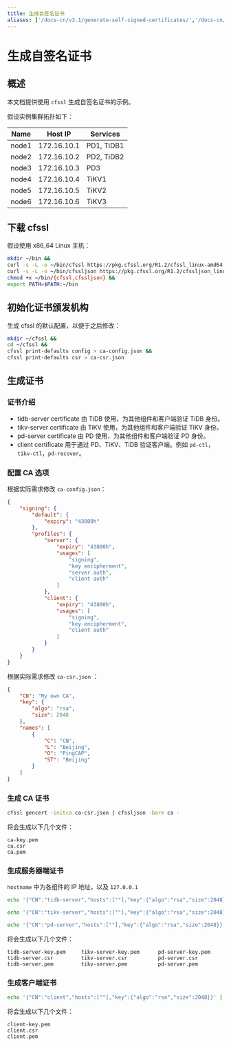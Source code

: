 ```yaml
---
title: 生成自签名证书
aliases: ['/docs-cn/v3.1/generate-self-signed-certificates/','/docs-cn/v3.1/how-to/secure/generate-self-signed-certificates/']
---
```


# 生成自签名证书

## 概述

本文档提供使用 `cfssl` 生成自签名证书的示例。

假设实例集群拓扑如下：

| Name  | Host IP     | Services   |
| ----- | ----------- | ---------- |
| node1 | 172.16.10.1 | PD1, TiDB1 |
| node2 | 172.16.10.2 | PD2, TiDB2 |
| node3 | 172.16.10.3 | PD3        |
| node4 | 172.16.10.4 | TiKV1      |
| node5 | 172.16.10.5 | TiKV2      |
| node6 | 172.16.10.6 | TiKV3      |

## 下载 cfssl

假设使用 x86_64 Linux 主机：


```bash
mkdir ~/bin &&
curl -s -L -o ~/bin/cfssl https://pkg.cfssl.org/R1.2/cfssl_linux-amd64 &&
curl -s -L -o ~/bin/cfssljson https://pkg.cfssl.org/R1.2/cfssljson_linux-amd64 &&
chmod +x ~/bin/{cfssl,cfssljson} &&
export PATH=$PATH:~/bin
```

## 初始化证书颁发机构

生成 cfssl 的默认配置，以便于之后修改：

```bash
mkdir ~/cfssl &&
cd ~/cfssl &&
cfssl print-defaults config > ca-config.json &&
cfssl print-defaults csr > ca-csr.json
```

## 生成证书

### 证书介绍

- tidb-server certificate 由 TiDB 使用，为其他组件和客户端验证 TiDB 身份。
- tikv-server certificate 由 TiKV 使用，为其他组件和客户端验证 TiKV 身份。
- pd-server certificate 由 PD 使用，为其他组件和客户端验证 PD 身份。
- client certificate 用于通过 PD、TiKV、TiDB 验证客户端。例如 `pd-ctl`，`tikv-ctl`，`pd-recover`。

### 配置 CA 选项

根据实际需求修改 `ca-config.json`：

```json
{
    "signing": {
        "default": {
            "expiry": "43800h"
        },
        "profiles": {
            "server": {
                "expiry": "43800h",
                "usages": [
                    "signing",
                    "key encipherment",
                    "server auth",
                    "client auth"
                ]
            },
            "client": {
                "expiry": "43800h",
                "usages": [
                    "signing",
                    "key encipherment",
                    "client auth"
                ]
            }
        }
    }
}
```

根据实际需求修改 `ca-csr.json` ：

```json
{
    "CN": "My own CA",
    "key": {
        "algo": "rsa",
        "size": 2048
    },
    "names": [
        {
            "C": "CN",
            "L": "Beijing",
            "O": "PingCAP",
            "ST": "Beijing"
        }
    ]
}
```

### 生成 CA 证书


```bash
cfssl gencert -initca ca-csr.json | cfssljson -bare ca -
```

将会生成以下几个文件：

```
ca-key.pem
ca.csr
ca.pem
```

### 生成服务器端证书

`hostname` 中为各组件的 IP 地址，以及 `127.0.0.1`


```bash
echo '{"CN":"tidb-server","hosts":[""],"key":{"algo":"rsa","size":2048}}' | cfssl gencert -ca=ca.pem -ca-key=ca-key.pem -config=ca-config.json -profile=server -hostname="172.16.10.1,172.16.10.2,127.0.0.1" - | cfssljson -bare tidb-server &&

echo '{"CN":"tikv-server","hosts":[""],"key":{"algo":"rsa","size":2048}}' | cfssl gencert -ca=ca.pem -ca-key=ca-key.pem -config=ca-config.json -profile=server -hostname="172.16.10.4,172.16.10.5,172.16.10.6,127.0.0.1" - | cfssljson -bare tikv-server &&

echo '{"CN":"pd-server","hosts":[""],"key":{"algo":"rsa","size":2048}}' | cfssl gencert -ca=ca.pem -ca-key=ca-key.pem -config=ca-config.json -profile=server -hostname="172.16.10.1,172.16.10.2,172.16.10.3,127.0.0.1" - | cfssljson -bare pd-server
```

将会生成以下几个文件：

```
tidb-server-key.pem     tikv-server-key.pem      pd-server-key.pem
tidb-server.csr         tikv-server.csr          pd-server.csr
tidb-server.pem         tikv-server.pem          pd-server.pem
```

### 生成客户端证书


```bash
echo '{"CN":"client","hosts":[""],"key":{"algo":"rsa","size":2048}}' | cfssl gencert -ca=ca.pem -ca-key=ca-key.pem -config=ca-config.json -profile=client -hostname="" - | cfssljson -bare client
```

将会生成以下几个文件：

```
client-key.pem
client.csr
client.pem
```
